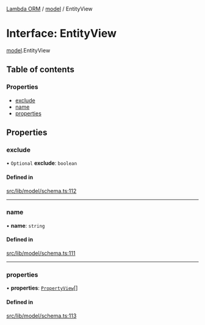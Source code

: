 [Lambda ORM](../README.md) / [model](../modules/model.md) / EntityView

# Interface: EntityView

[model](../modules/model.md).EntityView

## Table of contents

### Properties

- [exclude](model.EntityView.md#exclude)
- [name](model.EntityView.md#name)
- [properties](model.EntityView.md#properties)

## Properties

### exclude

• `Optional` **exclude**: `boolean`

#### Defined in

[src/lib/model/schema.ts:112](https://github.com/FlavioLionelRita/lambdaorm/blob/7350fa3/src/lib/model/schema.ts#L112)

___

### name

• **name**: `string`

#### Defined in

[src/lib/model/schema.ts:111](https://github.com/FlavioLionelRita/lambdaorm/blob/7350fa3/src/lib/model/schema.ts#L111)

___

### properties

• **properties**: [`PropertyView`](model.PropertyView.md)[]

#### Defined in

[src/lib/model/schema.ts:113](https://github.com/FlavioLionelRita/lambdaorm/blob/7350fa3/src/lib/model/schema.ts#L113)
